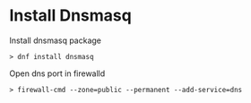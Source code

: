 # Install Dnsmasq

Install dnsmasq package

    > dnf install dnsmasq

Open dns port in firewalld

    > firewall-cmd --zone=public --permanent --add-service=dns
